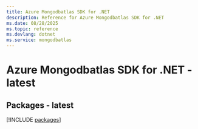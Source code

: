 ```yaml
---
title: Azure Mongodbatlas SDK for .NET
description: Reference for Azure Mongodbatlas SDK for .NET
ms.date: 08/28/2025
ms.topic: reference
ms.devlang: dotnet
ms.service: mongodbatlas
---
```

# Azure Mongodbatlas SDK for .NET - latest
## Packages - latest
[!INCLUDE [packages](mongodbatlas-index.md)]
